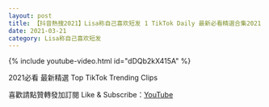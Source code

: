 ```yaml
---
layout: post
title: 【抖音熱搜2021】Lisa称自己喜欢短发 1 TikTok Daily 最新必看精選合集2021 03 21
date: 2021-03-21
category: Lisa称自己喜欢短发
---
```


{% include youtube-video.html id="dDQb2kX415A" %}

2021必看 最新精選 Top TikTok Trending Clips

喜歡請點贊轉發加訂閱 Like & Subscribe：[YouTube](https://www.youtube.com/channel/UCAoR7VcanIPd04uEq_GIylA/videos)

